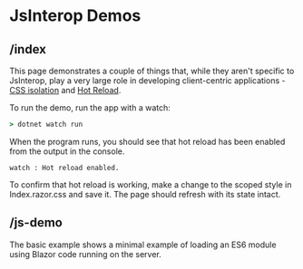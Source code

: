 # JsInterop Demos

## /index

This page demonstrates a couple of things that, while they aren't specific to JsInterop, play a very large role in developing client-centric applications - [CSS isolation](https://docs.microsoft.com/en-us/aspnet/core/blazor/components/css-isolation?view=aspnetcore-5.0) and [Hot Reload](https://devblogs.microsoft.com/aspnet/asp-net-core-updates-in-net-6-preview-3/#initial-net-hot-reload-support).

To run the demo, run the app with a watch:

```cmd
> dotnet watch run
```

When the program runs, you should see that hot reload has been enabled from the output in the console.

```
watch : Hot reload enabled.
```

To confirm that hot reload is working, make a change to the scoped style in Index.razor.css and save it. The page should refresh with its state intact.

## /js-demo

The basic example shows a minimal example of loading an ES6 module using Blazor code running on the server.
